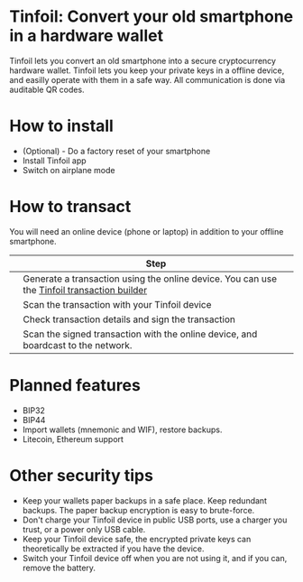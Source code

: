 # Tinfoil: Convert your old smartphone in a hardware wallet

Tinfoil lets you convert an old smartphone into a secure cryptocurrency hardware wallet. Tinfoil lets you keep your private keys in a offline device, and easilly operate with them in a safe way. All communication is done via auditable QR codes.


# How to install

- (Optional) - Do a factory reset of your smartphone
- Install Tinfoil app
- Switch on airplane mode

# How to transact

You will need an online device (phone or laptop) in addition to your offline smartphone.

|  | Step |
| - | - |
|  | Generate a transaction using the online device. You can use the [Tinfoil transaction builder]() |
|  | Scan the transaction with your Tinfoil device |
|  | Check transaction details and sign the transaction |
|  | Scan the signed transaction with the online device, and boardcast to the network. |


# Planned features

- BIP32
- BIP44
- Import wallets (mnemonic and WIF), restore backups.
- Litecoin, Ethereum support


# Other security tips

- Keep your wallets paper backups in a safe place. Keep redundant backups. The paper backup encryption is easy to brute-force.
- Don't charge your Tinfoil device in public USB ports, use a charger you trust, or a power only USB cable.
- Keep your Tinfoil device safe, the encrypted private keys can theoretically be extracted if you have the device.
- Switch your Tinfoil device off when you are not using it, and if you can, remove the battery.
